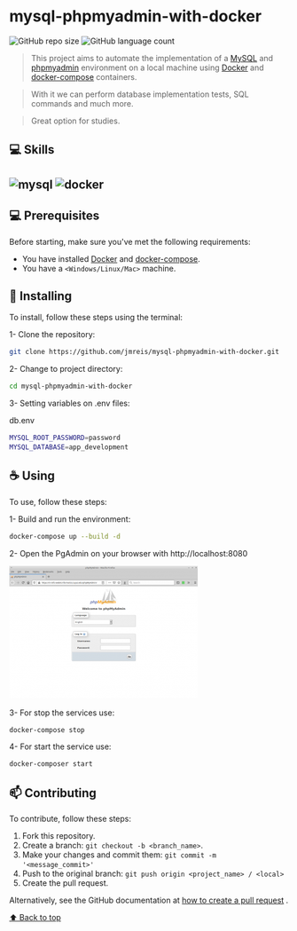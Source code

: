 # mysql-phpmyadmin-with-docker

<!---These are examples. See https://shields.io for others or to customize this shield set. You might want to include dependencies, project status and license information here--->

![GitHub repo size](https://img.shields.io/github/repo-size/jmreis/mysql-phpmyadmin-with-docker?style=for-the-badge)
![GitHub language count](https://img.shields.io/github/languages/count/jmreis/mysql-phpmyadmin-with-docker?style=for-the-badge)
<!--![GitHub forks](https://img.shields.io/github/forks/jmreis/hacker-new-scraper?style=for-the-badge)
![Bitbucket open issues](https://img.shields.io/bitbucket/issues/jmreis/hacker-new-scraper?style=for-the-badge)
![Bitbucket open pull requests](https://img.shields.io/bitbucket/pr-raw/jmreis/hacker-new-scraper?style=for-the-badge)-->


> This project aims to automate the implementation of a [MySQL](https://dev.mysql.com/) and [phpmyadmin](https://www.phpmyadmin.net/) environment on a local machine using [Docker](https://docs.docker.com/) and [docker-compose](https://docs.docker.com/compose/) containers.

> With it we can perform database implementation tests, SQL commands and much more.

> Great option for studies.


## 💻 Skills

![mysql](https://img.shields.io/badge/MySQL-00000F?style=for-the-badge&logo=mysql&logoColor=white) ![docker](https://camo.githubusercontent.com/63350538fde994bc287ccd4908809301e157980e6564bf78d2c5cec22c0a5914/68747470733a2f2f696d672e736869656c64732e696f2f62616467652f446f636b65722d3243413545303f7374796c653d666f722d7468652d6261646765266c6f676f3d646f636b6572266c6f676f436f6c6f723d7768697465)
---

## 💻 Prerequisites

Before starting, make sure you've met the following requirements:
<!---These are example requirements only. Add, duplicate or remove as needed--->
* You have installed [Docker](https://docs.docker.com/) and [docker-compose](https://docs.docker.com/compose/).
* You have a `<Windows/Linux/Mac>` machine.


## 🚀 Installing 

To install, follow these steps using the terminal:

1- Clone the repository:

```bash
git clone https://github.com/jmreis/mysql-phpmyadmin-with-docker.git
```

2- Change to project directory:

```bash
cd mysql-phpmyadmin-with-docker
```


3- Setting variables on .env files:

db.env

```bash
MYSQL_ROOT_PASSWORD=password
MYSQL_DATABASE=app_development
```


## ☕ Using

To use, follow these steps:

1- Build and run the environment:

```bash
docker-compose up --build -d
```

2- Open the PgAdmin on your browser with http://localhost:8080

![project.gif](img/phpmyadmin.png)

3- For stop the services use:

```bash
docker-compose stop
```

4- For start the service use:

```bash
docker-composer start
```

## 📫 Contributing
<!---If your README is long or if you have any specific process or steps you want contributors to follow, consider creating a separate CONTRIBUTING.md file--->
To contribute, follow these steps:

1. Fork this repository.
2. Create a branch: `git checkout -b <branch_name>`.
3. Make your changes and commit them: `git commit -m '<message_commit>'`
4. Push to the original branch: `git push origin <project_name> / <local>`
5. Create the pull request.

Alternatively, see the GitHub documentation at [how to create a pull request](https://help.github.com/en/github/collaborating-with-issues-and-pull-requests/creating-a-pull-request ) .


[⬆ Back to top](#mysql-phpmyadmin-with-docker)<br>
